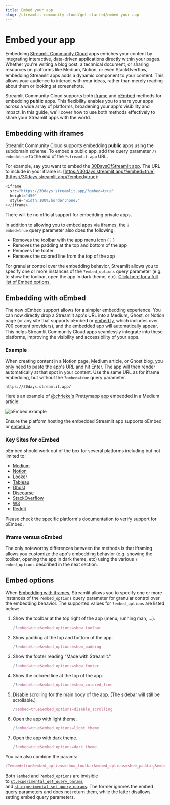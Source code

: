 ```yaml
---
title: Embed your app
slug: /streamlit-community-cloud/get-started/embed-your-app
---
```


# Embed your app

Embedding [Streamlit Community Cloud](https://streamlit.io/cloud) apps enriches your content by integrating interactive, data-driven applications directly within your pages. Whether you're writing a blog post, a technical document, or sharing resources on platforms like Medium, Notion, or even StackOverflow, embedding Streamlit apps adds a dynamic component to your content. This allows your audience to interact with your ideas, rather than merely reading about them or looking at screenshots.

Streamlit Community Cloud supports both [iframe](#embedding-with-iframes) and [oEmbed](#embedding-with-oembed) methods for embedding **public** apps. This flexibility enables you to share your apps across a wide array of platforms, broadening your app's visibility and impact. In this guide, we'll cover how to use both methods effectively to share your Streamlit apps with the world.

## Embedding with iframes

Streamlit Community Cloud supports embedding **public** apps using the subdomain scheme. To embed a public app, add the query parameter `/?embed=true` to the end of the `*streamlit.app` URL.

For example, say you want to embed the [30DaysOfStreamlit app](https://30days.streamlit.app/). The URL to include in your iframe is: [https://30days.streamlit.app/?embed=true](https://30days.streamlit.app/?embed=true):

```javascript
<iframe
  src="https://30days.streamlit.app/?embed=true"
  height="450"
  style="width:100%;border:none;"
></iframe>
```

<Cloud src="https://30days.streamlit.app/?embed=true" />

<Important>

There will be no official support for embedding private apps.

</Important>

In addition to allowing you to embed apps via iframes, the `?embed=true` query parameter also does the following:

- Removes the toolbar with the app menu icon (⋮)
- Removes the padding at the top and bottom of the app
- Removes the footer
- Removes the colored line from the top of the app

For granular control over the embedding behavior, Streamlit allows you to specify one or more instances of the `?embed_options` query parameter (e.g. to show the toolbar, open the app in dark theme, etc). [Click here for a full list of Embed options.](#embed-options)

## Embedding with oEmbed

The new oEmbed support allows for a simpler embedding experience. You can now directly drop a Streamlit app's URL into a Medium, Ghost, or Notion page (or any site that supports oEmbed or [embed.ly](https://embed.ly/), which includes over 700 content providers), and the embedded app will automatically appear. This helps Streamlit Community Cloud apps seamlessly integrate into these platforms, improving the visibility and accessibility of your apps.

### Example

When creating content in a Notion page, Medium article, or Ghost blog, you only need to paste the app's URL and hit Enter. The app will then render automatically at that spot in your content. Use the same URL as for iframe embedding, but without the `?embed=true` query parameter.

```
https://30days.streamlit.app/
```

Here's an example of [@chrieke's](https://github.com/chrieke) Prettymapp [app](https://chrieke-prettymapp-streamlit-prettymappapp-1k0qxh.streamlit.app/) embedded in a Medium article:

<Image src="/images/streamlit-community-cloud/oembed.gif" alt="oEmbed example" clean />

<Tip>

Ensure the platform hosting the embedded Streamlit app supports oEmbed or [embed.ly](https://embed.ly/).

</Tip>

### Key Sites for oEmbed

oEmbed should work out of the box for several platforms including but not limited to:

- [Medium](https://medium.com/)
- [Notion](https://notion.so/)
- [Looker](https://www.looker.com/)
- [Tableau](https://www.tableau.com/)
- [Ghost](https://ghost.org/)
- [Discourse](https://www.discourse.org/)
- [StackOverflow](https://stackoverflow.com/)
- [W3](https://www.w3schools.com/)
- [Reddit](https://www.reddit.com/)

Please check the specific platform's documentation to verify support for oEmbed.

### iframe versus oEmbed

The only noteworthy differences between the methods is that iframing allows you customize the app's embedding behavior (e.g. showing the toolbar, opening the app in dark theme, etc) using the various `?embed_options` described in the next section.

## Embed options

When [Embedding with iframes](#embedding-with-iframes), Streamlit allows you to specify one or more instances of the `?embed_options` query parameter for granular control over the embedding behavior. The supported values for `?embed_options` are listed below:

1. Show the toolbar at the top right of the app (menu, running man, ...).

   ```javascript
   /?embed=true&embed_options=show_toolbar
   ```

2. Show padding at the top and bottom of the app.

   ```javascript
   /?embed=true&embed_options=show_padding
   ```

3. Show the footer reading "Made with Streamlit."

   ```javascript
   /?embed=true&embed_options=show_footer
   ```

4. Show the colored line at the top of the app.

   ```javascript
   /?embed=true&embed_options=show_colored_line
   ```

5. Disable scrolling for the main body of the app. (The sidebar will still be scrollable.)

   ```javascript
   /?embed=true&embed_options=disable_scrolling
   ```

6. Open the app with light theme.

   ```javascript
   /?embed=true&embed_options=light_theme
   ```

7. Open the app with dark theme.

   ```javascript
   /?embed=true&embed_options=dark_theme
   ```

You can also combine the params:

```javascript
/?embed=true&embed_options=show_toolbar&embed_options=show_padding&embed_options=show_footer&embed_options=show_colored_line&embed_options=disable_scrolling
```

Both `?embed` and `?embed_options` are invisible to [`st.experimental_get_query_params`](/library/api-reference/utilities/st.experimental_get_query_params) and [`st.experimental_set_query_params`](/library/api-reference/utilities/st.experimental_set_query_params). The former ignores the embed query parameters and does not return them, while the latter disallows setting embed query parameters.
